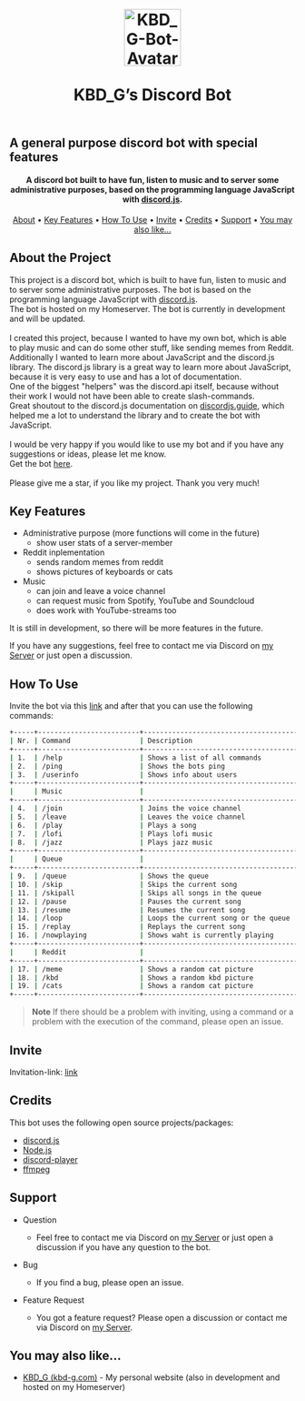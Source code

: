<h1 align="center">
  <br>
  <a href="https://kbd-g.com/"><img src="https://kbd-g.com/PIC/KBD_Wallpaper_remake_DC_Bot_400.png" alt="KBD_G-Bot-Avatar" width="100"></a>
  <br>
  <br>
    KBD_G’s Discord Bot
  <br>
</h1>
<h2>
  <br>
    A general purpose discord bot with special features
  <br>
</h2>

<h4 align="center">A discord bot built to have fun, listen to music and to server some administrative purposes, based on the programming language JavaScript with <a href="https://discord.js.org/#/" target="_blank">discord.js</a>.</h4>

<p align="center">
    <a href="#about-the-project">About</a> •
    <a href="#key-features">Key Features</a> •
    <a href="#how-to-use">How To Use</a> •
    <a href="#invite">Invite</a> •
    <a href="#credits">Credits</a> •
    <a href="#support">Support</a> •
    <a href="#you-may-also-like">You may also like...</a>
</p>

## About the Project

This project is a discord bot, which is built to have fun, listen to music and to server some administrative purposes. The bot is based on the programming language JavaScript with [discord.js](https://discord.js.org/#/). 
<br>
The bot is hosted on my Homeserver. The bot is currently in development and will be updated. 
<br>
<br>
I created this project, because I wanted to have my own bot, which is able to play music and can do some other stuff, like sending memes from Reddit. 
<br>
Additionally I wanted to learn more about JavaScript and the discord.js library. The discord.js library is a great way to learn more about JavaScript, because it is very easy to use and has a lot of documentation.
<br>
One of the biggest "helpers" was the discord.api itself, because without their work I would not have been able to create slash-commands.
<br>
Great shoutout to the discord.js documentation on [discordjs.guide](https://discordjs.guide/), which helped me a lot to understand the library and to create the bot with JavaScript.
<br>
<br>
I would be very happy if you would like to use my bot and if you have any suggestions or ideas, please let me know. 
<br>
Get the bot [here](#invite).
<br>
<br>
Please give me a star, if you like my project. Thank you very much!



## Key Features

* Administrative purpose (more functions will come in the future)
  - show user stats of a server-member
* Reddit inplementation
  - sends random memes from reddit
  - shows pictures of keyboards or cats
* Music
  - can join and leave a voice channel
  - can request music from Spotify, YouTube and Soundcloud
  - does work with YouTube-streams too

It is still in development, so there will be more features in the future.

If you have any suggestions, feel free to contact me via Discord on [my Server](https://discord.com/invite/Vce9FEJP5T) or just open a discussion.

## How To Use

Invite the bot via this [link](https://discord.com/api/oauth2/authorize?client_id=1041784484607033355&permissions=8&scope=applications.commands%20bot) and after that you can use the following commands:

```bash
+-----+-------------------------+-------------------------------------------------------------------+
| Nr. | Command                 | Description                                                       |
+-----+-------------------------+-------------------------------------------------------------------+
| 1.  | /help                   | Shows a list of all commands                                      |
| 2.  | /ping                   | Shows the bots ping                                               |
| 3.  | /userinfo               | Shows info about users                                            |
+-----+-------------------------+-------------------------------------------------------------------+
|     | Music                   |                                                                   |
+-----+-------------------------+-------------------------------------------------------------------+
| 4.  | /join                   | Joins the voice channel                                           |
| 5.  | /leave                  | Leaves the voice channel                                          |
| 6.  | /play                   | Plays a song                                                      |
| 7.  | /lofi                   | Plays lofi music                                                  |
| 8.  | /jazz                   | Plays jazz music                                                  |
+-----+-------------------------+-------------------------------------------------------------------+
|     | Queue                   |                                                                   |
+-----+-------------------------+-------------------------------------------------------------------+
| 9.  | /queue                  | Shows the queue                                                   |
| 10. | /skip                   | Skips the current song                                            |
| 11. | /skipall                | Skips all songs in the queue                                      |
| 12. | /pause                  | Pauses the current song                                           |
| 13. | /resume                 | Resumes the current song                                          |
| 14. | /loop                   | Loops the current song or the queue                               |
| 15. | /replay                 | Replays the current song                                          |
| 16. | /nowplaying             | Shows waht is currently playing                                   |
+-----+-------------------------+-------------------------------------------------------------------+
|     | Reddit                  |                                                                   |
+-----+-------------------------+-------------------------------------------------------------------+
| 17. | /meme                   | Shows a random cat picture                                        |
| 18. | /kbd                    | Shows a random kbd picture                                        |
| 19. | /cats                   | Shows a random cat picture                                        |
+-----+-------------------------+-------------------------------------------------------------------+
```

> **Note**
> If there should be a problem with inviting, using a command or a problem with the execution of the command, please open an issue.


## Invite

Invitation-link: [link](https://discord.com/api/oauth2/authorize?client_id=1041784484607033355&permissions=8&scope=applications.commands%20bot)

## Credits

This bot uses the following open source projects/packages:

- [discord.js](https://discord.js.org/#/)
- [Node.js](https://nodejs.org/)
- [discord-player](https://discord-player.js.org/)
- [ffmpeg](https://ffmpeg.org/)

## Support

* Question
    - Feel free to contact me via Discord on [my Server](https://discord.com/invite/Vce9FEJP5T) or just open a discussion if you have any question to the bot.

* Bug
    - If you find a bug, please open an issue.

* Feature Request
    - You got a feature request? Please open a discussion or contact me via Discord on [my Server](https://discord.com/invite/Vce9FEJP5T).


## You may also like...

- [KBD_G (kbd-g.com)](https://kbd-g.com) - My personal website (also in development and hosted on my Homeserver)

